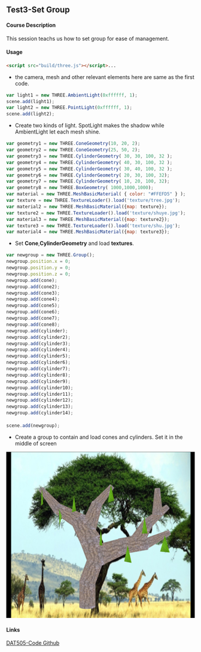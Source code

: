 ## Test3-Set Group ##

#### Course Description ####
This session teachs us how to set group for ease of management.

#### Usage ####
```html
<script src="build/three.js"></script>...
```

* the camera, mesh and other relevant elements here are same as the first code.

```javascript
var light1 = new THREE.AmbientLight(0xffffff, 1);
scene.add(light1);
var light2 = new THREE.PointLight(0xffffff, 1);
scene.add(light2);
```

* Create two kinds of light. SpotLight makes the shadow while AmbientLight let each mesh shine.

```javascript
var geometry1 = new THREE.ConeGeometry(10, 20, 2);
var geometry2 = new THREE.ConeGeometry(25, 50, 2);
var geometry3 = new THREE.CylinderGeometry( 30, 30, 100, 32 );
var geometry4 = new THREE.CylinderGeometry( 40, 30, 100, 32 );
var geometry5 = new THREE.CylinderGeometry( 30, 40, 100, 32 );
var geometry6 = new THREE.CylinderGeometry( 20, 30, 100, 32);
var geometry7 = new THREE.CylinderGeometry( 10, 20, 100, 32);
var geometry8 = new THREE.BoxGeometry( 1000,1000,1000);
var material = new THREE.MeshBasicMaterial( { color: "#FFEFD5" } );
var texture = new THREE.TextureLoader().load('texture/tree.jpg');
var material2 = new THREE.MeshBasicMaterial({map: texture});
var texture2 = new THREE.TextureLoader().load('texture/shuye.jpg');
var material3 = new THREE.MeshBasicMaterial({map: texture2});
var texture3 = new THREE.TextureLoader().load('texture/shu.jpg');
var material4 = new THREE.MeshBasicMaterial({map: texture3});

```

* Set **Cone**,**CylinderGeometry** and load **textures**.

```javascript
var newgroup = new THREE.Group();
newgroup.position.x = 0;
newgroup.position.y = 0;
newgroup.position.z = 0;
newgroup.add(cone);
newgroup.add(cone2);
newgroup.add(cone3);
newgroup.add(cone4);
newgroup.add(cone5);
newgroup.add(cone6);
newgroup.add(cone7);
newgroup.add(cone8);
newgroup.add(cylinder);
newgroup.add(cylinder2);
newgroup.add(cylinder3);
newgroup.add(cylinder4);
newgroup.add(cylinder5);
newgroup.add(cylinder6);
newgroup.add(cylinder7);
newgroup.add(cylinder8);
newgroup.add(cylinder9);
newgroup.add(cylinder10);
newgroup.add(cylinder11);
newgroup.add(cylinder12);
newgroup.add(cylinder13);
newgroup.add(cylinder14);

scene.add(newgroup);
```
* Create a group to contain and load cones and cylinders. Set it in the middle of screen

![Image text](/pictures/tree.png)

#### Links ####
[DAT505-Code Github](https://github.com/kevenie/DAT505-Code)

